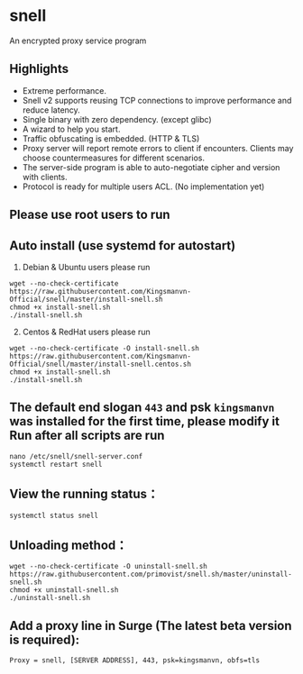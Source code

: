 # snell

An encrypted proxy service program

## Highlights

* Extreme performance.
* Snell v2 supports reusing TCP connections to improve performance and reduce latency.
* Single binary with zero dependency. (except glibc)
* A wizard to help you start.
* Traffic obfuscating is embedded. (HTTP & TLS)
* Proxy server will report remote errors to client if encounters. Clients may choose countermeasures for different scenarios.
* The server-side program is able to auto-negotiate cipher and version with clients.
* Protocol is ready for multiple users ACL. (No implementation yet)

## Please use root users to run

## Auto install (use systemd for autostart)

1. Debian & Ubuntu users please run
```
wget --no-check-certificate https://raw.githubusercontent.com/Kingsmanvn-Official/snell/master/install-snell.sh
chmod +x install-snell.sh
./install-snell.sh

```

2. Centos & RedHat users please run
```
wget --no-check-certificate -O install-snell.sh https://raw.githubusercontent.com/Kingsmanvn-Official/snell/master/install-snell.centos.sh
chmod +x install-snell.sh
./install-snell.sh

```

## The default end slogan `443` and psk `kingsmanvn` was installed for the first time, please modify it Run after all scripts are run
```
nano /etc/snell/snell-server.conf
systemctl restart snell

```

## View the running status：
```
systemctl status snell

```

## Unloading method：
```
wget --no-check-certificate -O uninstall-snell.sh https://raw.githubusercontent.com/primovist/snell.sh/master/uninstall-snell.sh
chmod +x uninstall-snell.sh
./uninstall-snell.sh

```

## Add a proxy line in Surge  (The latest beta version is required):
```
Proxy = snell, [SERVER ADDRESS], 443, psk=kingsmanvn, obfs=tls
```
